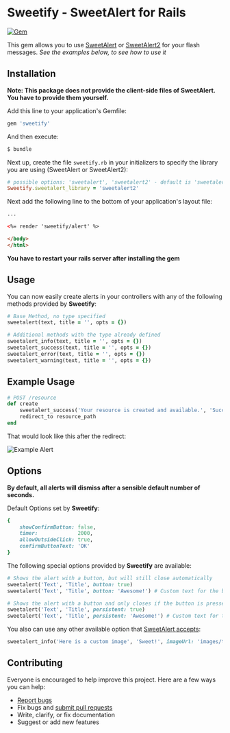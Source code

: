 # Sweetify - SweetAlert for Rails

[![Gem](https://img.shields.io/gem/v/sweetify.svg?style=flat-square)](https://rubygems.org/gems/sweetify)

This gem allows you to use [SweetAlert](http://t4t5.github.io/sweetalert/) or [SweetAlert2](https://github.com/limonte/sweetalert2) for your flash messages.
_See the examples below, to see how to use it_

## Installation
**Note: This package does not provide the client-side files of SweetAlert. You have to provide them yourself.**

Add this line to your application's Gemfile:

```ruby
gem 'sweetify'
```

And then execute:
```bash
$ bundle
```

Next up, create the file `sweetify.rb` in your initializers to specify the library you are using (SweetAlert or SweetAlert2):
```ruby
# possible options: 'sweetalert', 'sweetalert2' - default is 'sweetalert2'
Sweetify.sweetalert_library = 'sweetalert2'
```

Next add the following line to the bottom of your application's layout file:
```html
...

<%= render 'sweetify/alert' %>

</body>
</html>
```

**You have to restart your rails server after installing the gem**

## Usage
You can now easily create alerts in your controllers with any of the following methods provided by **Sweetify**:
```ruby
# Base Method, no type specified
sweetalert(text, title = '', opts = {})

# Additional methods with the type already defined
sweetalert_info(text, title = '', opts = {})
sweetalert_success(text, title = '', opts = {})
sweetalert_error(text, title = '', opts = {})
sweetalert_warning(text, title = '', opts = {})
```

## Example Usage
```ruby
# POST /resource
def create
    sweetalert_success('Your resource is created and available.', 'Successfully created', persistent: 'Awesome!')
    redirect_to resource_path
end
```

That would look like this after the redirect:

![Example Alert](http://i.imgur.com/3WMvk0y.png)


## Options
**By default, all alerts will dismiss after a sensible default number of seconds.**

Default Options set by **Sweetify**:
```ruby
{
    showConfirmButton: false,
    timer:             2000,
    allowOutsideClick: true,
    confirmButtonText: 'OK'
}
```

The following special options provided by **Sweetify** are available:
```ruby
# Shows the alert with a button, but will still close automatically
sweetalert('Text', 'Title', button: true)
sweetalert('Text', 'Title', button: 'Awesome!') # Custom text for the button

# Shows the alert with a button and only closes if the button is pressed
sweetalert('Text', 'Title', persistent: true)
sweetalert('Text', 'Title', persistent: 'Awesome!') # Custom text for the button
```

You also can use any other available option that [SweetAlert accepts](http://t4t5.github.io/sweetalert/):
```ruby
sweetalert_info('Here is a custom image', 'Sweet!', imageUrl: 'images/thumbs-up.jpg', timer: 5000)
```


## Contributing
Everyone is encouraged to help improve this project. Here are a few ways you can help:

- [Report bugs](https://github.com/atrox/sweetify/issues)
- Fix bugs and [submit pull requests](https://github.com/atrox/sweetify/pulls)
- Write, clarify, or fix documentation
- Suggest or add new features